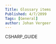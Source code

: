 ```yaml
---
Title: Glossary items
Published: 4/7/2099
Tags: [General]
author: Johan Vergeer
---
```


<?# Glossary ?>CSHARP_GUIDE<?#/ Glossary ?>